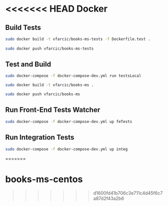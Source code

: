 <<<<<<< HEAD
Docker
============

Build Tests
-----------

```bash
sudo docker build -t vfarcic/books-ms-tests -f Dockerfile.test .
    
sudo docker push vfarcic/books-ms-tests
```

Test and Build
--------------

```bash
sudo docker-compose -f docker-compose-dev.yml run testsLocal

sudo docker build -t vfarcic/books-ms .

sudo docker push vfarcic/books-ms
```

Run Front-End Tests Watcher
---------------------------

```bash
sudo docker-compose -f docker-compose-dev.yml up feTests
```

Run Integration Tests
---------------------

```bash
sudo docker-compose -f docker-compose-dev.yml up integ
```

=======
# books-ms-centos
>>>>>>> d1600fd41b706c3e711c4d45f6c7a87d2f43a2b6
